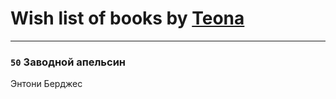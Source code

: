 # Wish list of books by [Teona](https://www.instagram.com/vika_kydrashova/)
---

### `50` Заводной апельсин
Энтони Берджес

